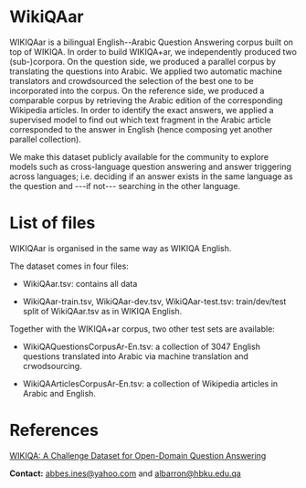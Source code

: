 # WikiQAar
WIKIQAar is a bilingual English--Arabic Question Answering corpus built on top of WIKIQA.
In order to build WIKIQA+ar, we independently produced two (sub-)corpora. On the question side, we produced a parallel corpus by translating the questions into Arabic. We applied two automatic machine translators and crowdsourced the selection of the best one to be incorporated into the corpus. On the reference side, we produced a comparable corpus by retrieving the Arabic edition of the corresponding Wikipedia articles. In order to identify the exact answers, we applied a supervised model to find out which text fragment in the Arabic article corresponded to the answer in English (hence composing yet another parallel collection). 

We make this dataset publicly available for the community to explore models such as cross-language question answering and answer triggering across languages; i.e. deciding if an answer exists in the same language as the question and ---if not--- searching in the other language.
# List of files
WIKIQAar is organised in the same way as WIKIQA English.

The dataset comes in four files: 

* WikiQAar.tsv: contains all data

* WikiQAar-train.tsv, WikiQAar-dev.tsv, WikiQAar-test.tsv: train/dev/test split of WikiQAar.tsv as in WIKIQA English.

Together with the WIKIQA+ar corpus, two other test sets are available: 

* WikiQAQuestionsCorpusAr-En.tsv: a collection of 3047 English questions translated into Arabic via machine translation and crwodsourcing.

* WikiQAArticlesCorpusAr-En.tsv: a collection of Wikipedia articles in Arabic and English.
# References
[WIKIQA: A Challenge Dataset for Open-Domain Question Answering]( https://www.microsoft.com/en-us/research/wp-content/uploads/2016/02/YangYihMeek_EMNLP-15_WikiQA.pdf)

**Contact:**
abbes.ines@yahoo.com and albarron@hbku.edu.qa
